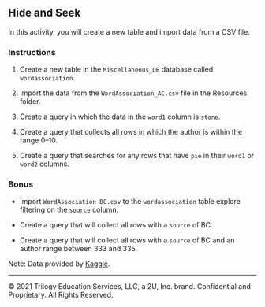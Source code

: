 ## Hide and Seek 

In this activity, you will create a new table and import data from a CSV file.

### Instructions

1. Create a new table in the `Miscellaneous_DB` database called `wordassociation`.

2. Import the data from the `WordAssociation_AC.csv` file in the Resources folder.

3. Create a query in which the data in the `word1` column is `stone`. 

4. Create a query that collects all rows in which the author is within the range 0–10.

5. Create a query that searches for any rows that have `pie` in their `word1` or `word2` columns.

### Bonus

* Import `WordAssociation_BC.csv` to the `wordassociation` table explore filtering on the `source` column.

* Create a query that will collect all rows with a `source` of BC.

* Create a query that will collect all rows with a `source` of BC and an author range between 333 and 335.

Note: Data provided by [Kaggle](https://www.kaggle.com/anneloes/wordgame/data#wordgame_20170721.csv).

---

© 2021 Trilogy Education Services, LLC, a 2U, Inc. brand.  Confidential and Proprietary.  All Rights Reserved.